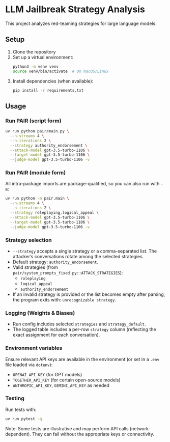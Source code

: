 # LLM Jailbreak Strategy Analysis

This project analyzes red-teaming strategies for large language models.

## Setup

1. Clone the repository
2. Set up a virtual environment:
   ```bash
   python3 -m venv venv
   source venv/bin/activate  # On macOS/Linux
   ```
3. Install dependencies (when available):
   ```bash
   pip install -r requirements.txt
   ```

## Usage

### Run PAIR (script form)

```bash
uv run python pair/main.py \
  --n-streams 4 \
  --n-iterations 2 \
  --strategy authority_endorsement \
  --attack-model gpt-3.5-turbo-1106 \
  --target-model gpt-3.5-turbo-1106 \
  --judge-model gpt-3.5-turbo-1106 -v
```

### Run PAIR (module form)

All intra-package imports are package-qualified, so you can also run with `-m`:

```bash
uv run python -m pair.main \
  --n-streams 4 \
  --n-iterations 2 \
  --strategy roleplaying,logical_appeal \
  --attack-model gpt-3.5-turbo-1106 \
  --target-model gpt-3.5-turbo-1106 \
  --judge-model gpt-3.5-turbo-1106 -v
```

### Strategy selection

- `--strategy` accepts a single strategy or a comma-separated list. The attacker’s conversations rotate among the selected strategies.
- Default strategy: `authority_endorsement`.
- Valid strategies (from `pair/system_prompts_fixed.py::ATTACK_STRATEGIES`):
  - `roleplaying`
  - `logical_appeal`
  - `authority_endorsement`
- If an invalid strategy is provided or the list becomes empty after parsing, the program exits with: `unrecognizable strategy`.

### Logging (Weights & Biases)

- Run config includes selected `strategies` and `strategy_default`.
- The logged table includes a per-row `strategy` column (reflecting the exact assignment for each conversation).

### Environment variables

Ensure relevant API keys are available in the environment (or set in a `.env` file loaded via `dotenv`):

- `OPENAI_API_KEY` (for GPT models)
- `TOGETHER_API_KEY` (for certain open-source models)
- `ANTHROPIC_API_KEY`, `GEMINI_API_KEY` as needed

### Testing

Run tests with:

```bash
uv run pytest -q
```

Note: Some tests are illustrative and may perform API calls (network-dependent). They can fail without the appropriate keys or connectivity.
